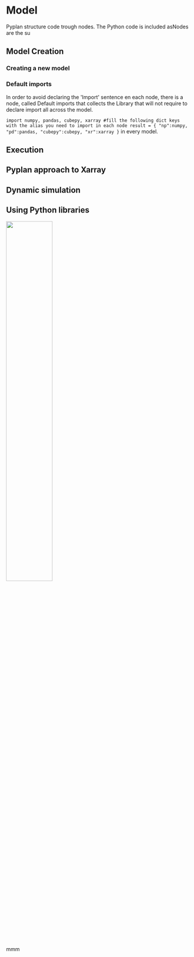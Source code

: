 # Model
Pyplan structure code trough nodes. The Python code is included asNodes are the su
## Model Creation
### Creating a new model
### Default imports
In order to avoid declaring the 'Import' sentence en each node, there is a node, called Default imports that collects the Library that will not require to declare import all across the model.

`import numpy, pandas, cubepy, xarray
#fill the following dict keys with the alias you need to import in each node
result = {
    "np":numpy,
    "pd":pandas,
    "cubepy":cubepy,
    "xr":xarray
}` in every model.


## Execution
## Pyplan approach to Xarray
## Dynamic simulation
## Using Python libraries


<img src="image.jpg" width="50%" height="50%" />
<i class="icon-file"></i>
<i class="fa fa-folder-open"></i>

mmm
<!--stackedit_data:
eyJoaXN0b3J5IjpbLTE4MDA3MDk5NSwtNDE3MDk2MzcsLTE4Mz
YwNTM1MTksNTExODk1NTgwLDYzMDI0MTg0NCwtMTQwNjg4NTQy
MiwtNDA5MjYzNjIxLC0xNDQ2MzcxODk3XX0=
-->